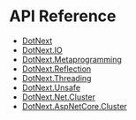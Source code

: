 API Reference
====

* [DotNext](https://www.fuget.org/packages/DotNext/3.1.1/lib/net5.0/)
* [DotNext.IO](https://www.fuget.org/packages/DotNext.IO/3.1.1/lib/net5.0/)
* [DotNext.Metaprogramming](https://www.fuget.org/packages/DotNext.Metaprogramming/3.1.1/lib/net5.0/)
* [DotNext.Reflection](https://www.fuget.org/packages/DotNext.Reflection/3.1.1/lib/net5.0/)
* [DotNext.Threading](https://www.fuget.org/packages/DotNext.Threading/3.1.1/lib/net5.0/)
* [DotNext.Unsafe](https://www.fuget.org/packages/DotNext.Unsafe/3.1.1/lib/net5.0/)
* [DotNext.Net.Cluster](https://www.fuget.org/packages/DotNext.Net.Cluster/3.1.1/lib/net5.0/)
* [DotNext.AspNetCore.Cluster](https://www.fuget.org/packages/DotNext.AspNetCore.Cluster/3.1.1/lib/net5.0/)